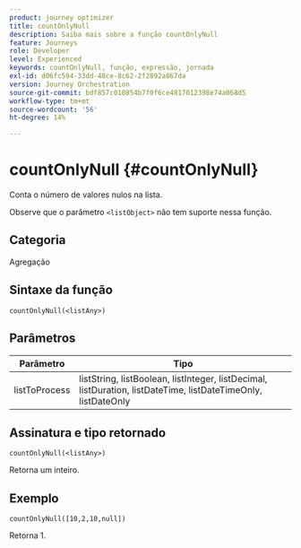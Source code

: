 ```yaml
---
product: journey optimizer
title: countOnlyNull
description: Saiba mais sobre a função countOnlyNull
feature: Journeys
role: Developer
level: Experienced
keywords: countOnlyNull, função, expressão, jornada
exl-id: d06fc594-33dd-48ce-8c62-2f2892a867da
version: Journey Orchestration
source-git-commit: bdf857c010854b7f0f6ce4817012398e74a068d5
workflow-type: tm+mt
source-wordcount: '56'
ht-degree: 14%

---
```


# countOnlyNull {#countOnlyNull}

Conta o número de valores nulos na lista.

Observe que o parâmetro `<listObject>` não tem suporte nessa função.

## Categoria

Agregação

## Sintaxe da função

`countOnlyNull(<listAny>)`

## Parâmetros

| Parâmetro | Tipo |
|-----------|------------------|
| listToProcess | listString, listBoolean, listInteger, listDecimal, listDuration, listDateTime, listDateTimeOnly, listDateOnly |

## Assinatura e tipo retornado

`countOnlyNull(<listAny>)`

Retorna um inteiro.

## Exemplo

`countOnlyNull([10,2,10,null])`

Retorna 1.
